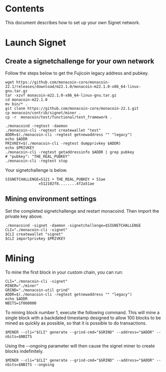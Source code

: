 Contents
========
This document describes how to set up your own Signet network.

Launch Signet
=============

Create a signetchallenge for your own network
---------------------------------------------
Follow the steps below to get the Fujicoin legacy address and pubkey.

    wget https://github.com/monacoin-core/monacoin-22.1/releases/download/m22.1.0/monacoin-m22.1.0-x86_64-linux-gnu.tar.gz
    tar -xzvf monacoin-m22.1.0-x86_64-linux-gnu.tar.gz
    cd monacoin-m22.1.0
    mv bin/* .
    git clone https://github.com/monacoin-core/monacoin-22.1.git
    cp monacoin/contrib/signet/miner .
    cp -r  monacoin/test/functional/test_framework .

    ./monacoind -regtest -daemon
    ./monacoin-cli -regtest createwallet "test"
    ADDR=$(./monacoin-cli -regtest getnewaddress "" "legacy")
    echo $ADDR
    PRIVKEY=$(./monacoin-cli -regtest dumpprivkey $ADDR)
    echo $PRIVKEY
    ./monacoin-cli -regtest getaddressinfo $ADDR | grep pubkey
    # "pubkey": "THE_REAL_PUBKEY"
    ./monacoin-cli -regtest stop

Your signetchallenge is below.

    SIGNETCHALLENGE=5121 + THE_REAL_PUBKEY + 51ae
                   =512102f8........4f2a51ae

Mining environment settings
---------------------------
Set the completed signetchallenge and restart monacoind. Then import the private key above.

    ./monacoind -signet -daemon -signetchallenge=$SIGNETCHALLENGE
    CLI="./monacoin-cli -signet"
    $CLI createwallet "signet"
    $CLI importprivkey $PRIVKEY

Mining
======

To mine the first block in your custom chain, you can run:

    CLI="./monacoin-cli -signet"
    MINER="./miner"
    GRIND="./monacoin-util grind"
    ADDR=$(./monacoin-cli -regtest getnewaddress "" "legacy")
    echo $ADDR
    NBITS=1f060000


To mining block number 1, execute the following command. 
This will mine a single block with a backdated timestamp designed to allow 100 blocks to be mined as quickly as possible, so that it is possible to do transactions.

    $MINER --cli="$CLI" generate --grind-cmd="$GRIND" --address="$ADDR" --nbits=$NBITS


Using the --ongoing parameter will then cause the signet miner to create blocks indefinitely. 

    $MINER --cli="$CLI" generate --grind-cmd="$GRIND" --address="$ADDR" --nbits=$NBITS --ongoing

